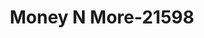 ---
f_zip-code: 90717
f_state-code: CA
title: Money N More-21598
f_phone: 310-325-2274
f_city-only: Lomita
f_address: 2148 1/2 Lomita Blvd Lomita
f_location-unique-id: '21598'
slug: money-n-more-21598
updated-on: '2024-05-30T13:46:58.046Z'
created-on: '2024-05-30T13:36:59.803Z'
published-on: '2024-05-30T13:54:32.469Z'
f_city-state: cms/city/lomita-ca.md
f_company: cms/company/money-n-more.md
f_state: cms/state/california.md
layout: '[payday-loan].html'
tags: payday-loan
---
